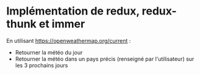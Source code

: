 # Implémentation de redux, redux-thunk et immer

En utilisant https://openweathermap.org/current :

  * Retourner la météo du jour 
  * Retourner la météo dans un pays précis (renseigné par l'utilisateur) sur les 3 prochains jours
